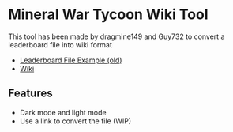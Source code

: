# Mineral War Tycoon Wiki Tool

This tool has been made by dragmine149 and Guy732 to convert a leaderboard file into wiki format
+ [Leaderboard File Example (old)](https://drive.google.com/file/d/1XIU7-VPd20Odd6re8ASmVUM4z-mowvsp/view)
+ [Wiki](https://mineral-war-tycoon.fandom.com/wiki/Leaderboards)

## Features
- Dark mode and light mode
- Use a link to convert the file (WIP)

